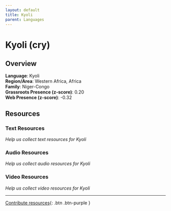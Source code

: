 ```yaml
---
layout: default
title: Kyoli
parent: Languages
---
```


# Kyoli (cry)

## Overview

**Language**: Kyoli  
**Region/Area**: Western Africa, Africa  
**Family**: Niger-Congo  
**Grassroots Presence (z-score)**: 0.20  
**Web Presence (z-score)**: -0.32  

## Resources

### Text Resources
*Help us collect text resources for Kyoli*

### Audio Resources
*Help us collect audio resources for Kyoli*

### Video Resources
*Help us collect video resources for Kyoli*

---

[Contribute resources](https://forms.office.com/e/1SfLJx3u1r){: .btn .btn-purple }
